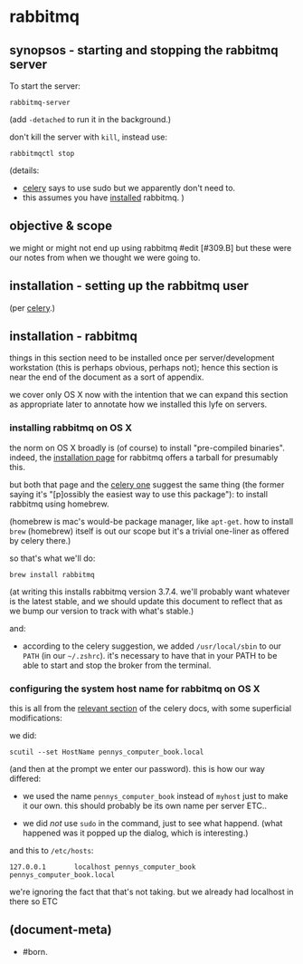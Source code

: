 # rabbitmq

## <a name=ssmq></a>synopsos - starting and stopping the rabbitmq server

To start the server:

    rabbitmq-server

(add `-detached` to run it in the background.)

don't kill the server with `kill`, instead use:

    rabbitmqctl stop

(details:
  - [celery][celery3] says to use sudo but we apparently don't need to.
  - this assumes you have [installed](#install) rabbitmq.
)




## objective & scope

we might or might not end up using rabbitmq #edit [#309.B] but these were our notes
from when we thought we were going to.




## installation - setting up the rabbitmq user

(per [celery][celery4].)




## <a name=install></a>installation - rabbitmq

things in this section need to be installed once per server/development
workstation (this is perhaps obvious, perhaps not); hence this section
is near the end of the document as a sort of appendix.

we cover only OS X now with the intention that we can expand this section
as appropriate later to annotate how we installed this lyfe on servers.



### installing rabbitmq on OS X

the norm on OS X broadly is (of course) to install "pre-compiled binaries".
indeed, the [installation page][rabbit1] for rabbitmq offers a tarball for
presumably this.

but both that page and the [celery one][celery1] suggest the same thing
(the former saying it's "[p]ossibly the easiest way to use this package"):
to install rabbitmq using homebrew.

(homebrew is mac's would-be package manager, like `apt-get`. how to install
`brew` (homebrew) itself is out our scope but it's a trivial one-liner as
offered by celery there.)

so that's what we'll do:

    brew install rabbitmq

(at writing this installs rabbitmq version
3.7.4.
we'll probably want whatever is the latest stable, and we should update
this document to reflect that as we bump our version to track with what's
stable.)

and:

  - according to the celery suggestion, we added `/usr/local/sbin` to our
    `PATH` (in our `~/.zshrc`). it's necessary to have that in your PATH
    to be able to start and stop the broker from the terminal.



### configuring the system host name for rabbitmq on OS X

this is all from the [relevant section][celery2] of the celery docs,
with some superficial modifications:

we did:

    scutil --set HostName pennys_computer_book.local

(and then at the prompt we enter our password). this is how our way
differed:

  - we used the name `pennys_computer_book` instead of `myhost` just
    to make it our own. this should probably be its own name per server
    ETC..

  - we did _not_ use `sudo` in the command, just to see what happend.
    (what happened was it popped up the dialog, which is interesting.)


and this to `/etc/hosts`:

    127.0.0.1       localhost pennys_computer_book pennys_computer_book.local


we're ignoring the fact that that's not taking. but we already had
localhost in there so ETC




[celery4]: http://docs.celeryproject.org/en/latest/getting-started/brokers/rabbitmq.html#setting-up-rabbitmq
[celery3]: http://docs.celeryproject.org/en/latest/getting-started/brokers/rabbitmq.html#starting-stopping-the-rabbitmq-server
[celery2]: http://docs.celeryproject.org/en/latest/getting-started/brokers/rabbitmq.html#configuring-the-system-host-name
[celery1]: http://docs.celeryproject.org/en/latest/getting-started/brokers/rabbitmq.html#installing-rabbitmq-on-macos
[rabbit1]: https://www.rabbitmq.com/install-standalone-mac.html




## (document-meta)

  - #born.
